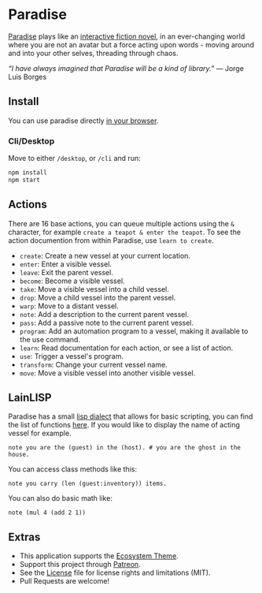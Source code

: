 # Paradise

[Paradise](http://wiki.xxiivv.com/paradise) plays like an [interactive fiction novel](https://www.youtube.com/watch?v=9gmMVjHJ6cU), in an ever-changing world where you are not an avatar but a force acting upon words - moving around and into your other selves, threading through chaos.

_“I have always imagined that Paradise will be a kind of library.”_ — Jorge Luis Borges

## Install

You can use paradise directly [in your browser](https://hundredrabbits.github.io/Paradise/).

### Cli/Desktop

Move to either `/desktop`, or `/cli` and run:

```sh
npm install
npm start
```

## Actions

There are 16 base actions, you can queue multiple actions using the `&` character, for example `create a teapot & enter the teapot`. To see the action documention from within Paradise, use `learn to create`.

- `create`: Create a new vessel at your current location.
- `enter`: Enter a visible vessel.
- `leave`: Exit the parent vessel.
- `become`: Become a visible vessel.
- `take`: Move a visible vessel into a child vessel.
- `drop`: Move a child vessel into the parent vessel.
- `warp`: Move to a distant vessel.
- `note`: Add a description to the current parent vessel.
- `pass`: Add a passive note to the current parent vessel.
- `program`: Add an automation program to a vessel, making it available to the use command.
- `learn`: Read documentation for each action, or see a list of action.
- `use`: Trigger a vessel's program.
- `transform`: Change your current vessel name.
- `move`: Move a visible vessel into another visible vessel.

## LainLISP

Paradise has a small [lisp dialect](https://wiki.xxiivv.com/Lain) that allows for basic scripting, you can find the list of functions [here](https://github.com/hundredrabbits/Paradise/blob/master/web/scripts/library.js). If you would like to display the name of acting vessel for example.

```
note you are the (guest) in the (host). # you are the ghost in the house.
```

You can access class methods like this:

```
note you carry (len (guest:inventory)) items.
```

You can also do basic math like:

```
note (mul 4 (add 2 1))
```

## Extras

- This application supports the [Ecosystem Theme](https://github.com/hundredrabbits/Themes).
- Support this project through [Patreon](https://patreon.com/100).
- See the [License](LICENSE.md) file for license rights and limitations (MIT).
- Pull Requests are welcome!
